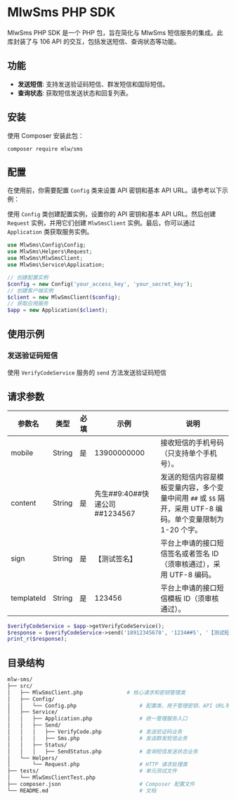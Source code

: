 # MlwSms PHP SDK

MlwSms PHP SDK 是一个 PHP 包，旨在简化与 MlwSms 短信服务的集成。此库封装了与 106 API 的交互，包括发送短信、查询状态等功能。

## 功能

- **发送短信**: 支持发送验证码短信、群发短信和国际短信。
- **查询状态**: 获取短信发送状态和回复列表。

## 安装
使用 Composer 安装此包：
```
composer require mlw/sms
```

## 配置

在使用前，你需要配置 `Config` 类来设置 API 密钥和基本 API URL。请参考以下示例：

使用 `Config` 类创建配置实例，设置你的 API 密钥和基本 API URL。然后创建 `Request` 实例，并用它们创建 `MlwSmsClient` 实例。最后，你可以通过 `Application` 类获取服务实例。

```php
use MlwSms\Config\Config;
use MlwSms\Helpers\Request;
use MlwSms\MlwSmsClient;
use MlwSms\Service\Application;

// 创建配置实例
$config = new Config('your_access_key', 'your_secret_key');
// 创建客户端实例
$client = new MlwSmsClient($config);
// 获取应用服务
$app = new Application($client);
```

## 使用示例

### 发送验证码短信

使用 `VerifyCodeService` 服务的 `send` 方法发送验证码短信

## 请求参数

| 参数名       | 类型   | 必填 | 示例           | 说明                                                     |
|--------------|--------|------|----------------|----------------------------------------------------------|
| mobile        | String | 是   | 13900000000     | 接收短信的手机号码（只支持单个手机号）。                           |
| content       | String | 是   | 先生##9:40##快递公司##1234567 | 发送的短信内容是模板变量内容，多个变量中间用 `##` 或 `$$` 隔开，采用 UTF-8 编码。单个变量限制为 1-20 个字。 |
| sign          | String | 是   | 【测试签名】    | 平台上申请的接口短信签名或者签名 ID（须审核通过），采用 UTF-8 编码。 |
| templateId    | String | 是   | 123456          | 平台上申请的接口短信模板 ID（须审核通过）。                      |

```php
$verifyCodeService = $app->getVerifyCodeService();
$response = $verifyCodeService->send('18912345678', '1234##5', '【测试短信】', '178855');
print_r($response);
```

## 目录结构
```perl
mlw-sms/
├── src/
│   ├── MlwSmsClient.php              # 核心请求和密钥管理类
│   ├── Config/
│   │   └── Config.php                    # 配置类，用于管理密钥、API URL等
│   ├── Service/
│   │   ├── Application.php               # 统一管理服务入口
│   │   ├── Send/
│   │   │   ├── VerifyCode.php            # 发送验证码业务
│   │   │   ├── Sms.php                   # 发送群发短信业务
│   │   ├── Status/
│   │   │   ├── SendStatus.php            # 查询短信发送状态业务
│   └── Helpers/
│       └── Request.php                   # HTTP 请求处理类
├── tests/                                # 单元测试文件
│   └── MlwSmsClientTest.php
├── composer.json                         # Composer 配置文件
└── README.md                             # 文档

```
